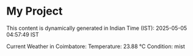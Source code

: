 # My Project

This content is dynamically generated in Indian Time (IST): 2025-05-05 04:57:49 IST


Current Weather in Coimbatore:
Temperature: 23.88 °C
Condition: mist
